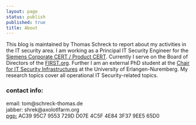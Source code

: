 ```yaml
---
layout: page
status: publish
published: true
title: About
---
```

<p>This blog is maintained by Thomas Schreck to report about my activities in
the IT security area. I am working as a Principal IT Security Engineer for the
<a href="http://www.siemens.com/cert" target="_blank">Siemens Corporate CERT /
Product CERT</a>. Currently I serve on the Board of Directors of the <a
href="http://www.first.org" target="_blank">FIRST.org</a>. Further I am an
external PhD student at the <a href="http://www1.informatik.uni-erlangen.de/"
target="_blank">Chair for IT Security Infrastructures</a> at the University of
Erlangen-Nuremberg. My research topics cover all operational IT Security-related
topics.

<h3>contact info:</h3>
email: tom@schreck-thomas.de<br />
jabber: shrek@axolotlfarm.org<br />
<a title="pgp certificate"
href="http://pgp.mit.edu/pks/lookup?op=get&search=0x4e843f379ee565d0"
target="_blank">pgp:</a> AC39 95C7 9553 729D D07E 4C5F 4E84 3F37 9EE5 65D0
